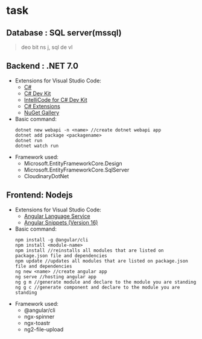 # task
## Database : SQL server(mssql)
> deo bit ns j, sql de vl
## Backend : .NET 7.0
* Extensions for Visual Studio Code:
  - [C#](https://marketplace.visualstudio.com/items?itemName=ms-dotnettools.csharp)
  - [C# Dev Kit](https://marketplace.visualstudio.com/items?itemName=ms-dotnettools.csdevkit)
  - [IntelliCode for C# Dev Kit](https://marketplace.visualstudio.com/items?itemName=ms-dotnettools.vscodeintellicode-csharp)
  - [C# Extensions](https://marketplace.visualstudio.com/items?itemName=kreativ-software.csharpextensions)
  - [NuGet Gallery](https://marketplace.visualstudio.com/items?itemName=patcx.vscode-nuget-gallery)
* Basic command:
  ```
  dotnet new webapi -n <name> //create dotnet webapi app
  dotnet add package <packagename>
  dotnet run
  dotnet watch run
  ```
* Framework used:
  - Microsoft.EntityFrameworkCore.Design
  - Microsoft.EntityFrameworkCore.SqlServer
  - CloudinaryDotNet
## Frontend: Nodejs
* Extensions for Visual Studio Code:
  - [Angular Language Service](https://marketplace.visualstudio.com/items?itemName=Angular.ng-template)
  - [Angular Snippets (Version 16)](https://marketplace.visualstudio.com/items?itemName=johnpapa.Angular2)
* Basic command:
  ```
  npm install -g @angular/cli
  npm install <module-name>
  npm install //reinstalls all modules that are listed on package.json file and dependencies
  npm update //updates all modules that are listed on package.json file and dependencies
  ng new <name> //create angular app
  ng serve //hosting angular app
  ng g m //generate module and declare to the module you are standing
  ng g c //generate component and declare to the module you are standing
  ```
* Framework used:
  - @angular/cli
  - ngx-spinner
  - ngx-toastr
  - ng2-file-upload
